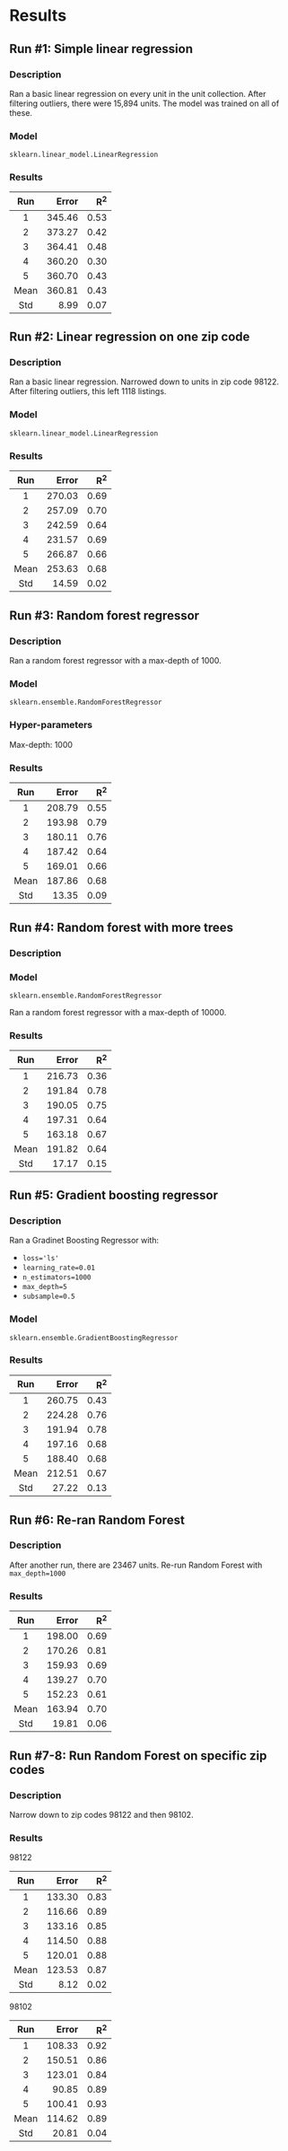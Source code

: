 # Results

## Run #1: Simple linear regression

### Description

Ran a basic linear regression on every unit in the unit collection. After
filtering outliers, there were 15,894 units. The model was trained on all of
these.

### Model

`sklearn.linear_model.LinearRegression`

### Results

|Run|Error|R<sup>2</sup>|
|:-:|--:|--:|
|1|345.46|  0.53|
|2|373.27|  0.42|
|3|364.41|  0.48|
|4|360.20|  0.30|
|5|360.70|  0.43|
|Mean|360.81|  0.43|
|Std|  8.99|  0.07|

## Run #2: Linear regression on one zip code

### Description

Ran a basic linear regression. Narrowed down to units in zip code 98122. After
filtering outliers, this left 1118 listings.

### Model

`sklearn.linear_model.LinearRegression`

### Results

|Run|Error|R<sup>2</sup>|
|:-:|--:|--:|
|1|270.03|  0.69|
|2|257.09|  0.70|
|3|242.59|  0.64|
|4|231.57|  0.69|
|5|266.87|  0.66|
|Mean|253.63|  0.68|
|Std| 14.59|  0.02|

## Run #3: Random forest regressor

### Description

Ran a random forest regressor with a max-depth of 1000.

### Model

`sklearn.ensemble.RandomForestRegressor`

### Hyper-parameters

Max-depth: 1000

### Results

|Run|Error|R<sup>2</sup>|
|:-:|--:|--:|
|1|208.79|  0.55|
|2|193.98|  0.79|
|3|180.11|  0.76|
|4|187.42|  0.64|
|5|169.01|  0.66|
|Mean|187.86|  0.68|
|Std| 13.35|  0.09|

## Run #4: Random forest with more trees

### Description

### Model

`sklearn.ensemble.RandomForestRegressor`

Ran a random forest regressor with a max-depth of 10000.

### Results

|Run|Error|R<sup>2</sup>|
|:-:|--:|--:|
|1|216.73|  0.36|
|2|191.84|  0.78|
|3|190.05|  0.75|
|4|197.31|  0.64|
|5|163.18|  0.67|
|Mean|191.82|  0.64|
|Std| 17.17|  0.15|

## Run #5: Gradient boosting regressor

### Description

Ran a Gradinet Boosting Regressor with:
- `loss='ls'`
- `learning_rate=0.01`
- `n_estimators=1000`
- `max_depth=5`
- `subsample=0.5`

### Model

`sklearn.ensemble.GradientBoostingRegressor`

### Results

|Run|Error|R<sup>2</sup>|
|:-:|--:|--:|
|1|260.75|  0.43|
|2|224.28|  0.76|
|3|191.94|  0.78|
|4|197.16|  0.68|
|5|188.40|  0.68|
|Mean|212.51|  0.67|
|Std| 27.22|  0.13|

## Run #6: Re-ran Random Forest

### Description

After another run, there are 23467 units. Re-run Random Forest with
`max_depth=1000`

### Results

|Run|Error|R<sup>2</sup>|
|:-:|--:|--:|
|1|198.00|  0.69|
|2|170.26|  0.81|
|3|159.93|  0.69|
|4|139.27|  0.70|
|5|152.23|  0.61|
|Mean|163.94|  0.70|
|Std| 19.81|  0.06|

## Run #7-8: Run Random Forest on specific zip codes

### Description

Narrow down to zip codes 98122 and then 98102.

### Results

98122

|Run|Error|R<sup>2</sup>|
|:-:|--:|--:|
|1|133.30|  0.83|
|2|116.66|  0.89|
|3|133.16|  0.85|
|4|114.50|  0.88|
|5|120.01|  0.88|
|Mean|123.53|  0.87|
|Std|  8.12|  0.02|

98102

|Run|Error|R<sup>2</sup>|
|:-:|--:|--:|
|1|108.33|  0.92|
|2|150.51|  0.86|
|3|123.01|  0.84|
|4| 90.85|  0.89|
|5|100.41|  0.93|
|Mean|114.62|  0.89|
|Std| 20.81|  0.04|
